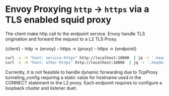 # Envoy Proxying `http` -> `https` via a TLS enabled squid proxy

The client make http call to the endpoint service. Envoy handle TLS origination and forward the request to a L2 TLS Proxy.

{client} - http -> {envoy} - https -> {proxy} - https -> {endpoint}

```sh
curl -s -H "host: service-https" http://localhost:10000  | jq -r '.headers["host"]'
curl -s -H "host: other-https" http://localhost:10000  | jq -r '.headers["host"]'
```

Currently, it is not feasible to handle dynamic forwarding due to TcpProxy tunneling_config requiring a static value for hostname used in the CONNECT statement to the L2 proxy. Each endpoint requires to configure a loopback cluster and listener duet.